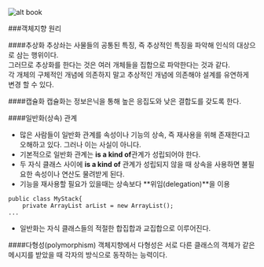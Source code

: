 ![alt book](http://image.yes24.com/momo/TopCate341/MidCate002/34011802.jpg)

###객체지향 원리

####추상화
추상솨는 사물들의 공통된 특징, 즉 추상적인 특징을 파악해 인식의 대상으로 삼는 행위이다.  
그러므로 추상화를 한다는 것은 여러 개체들을 집합으로 파악한다는 것과 같다.  
각 개체의 구체적인 개념에 의존하지 말고 추상적인 개념에 의존해야 설계를 유연하게 변경 할 수 있다.  

####캡슐화
캡슐화는 정보은닉을 통해 높은 응집도와 낮은 결합도를 갖도록 한다.  

####일반화(상속) 관계
- 많은 사람들이 일반화 관계를 속성이나 기능의 상속, 즉 재사용을 위해 존재한다고 오해하고 있다. 그러나 이는 사실이 아니다.  
- 기본적으로 일반화 관계는 **is a kind of**관계가 성립되어야 한다.  
- 두 자식 클래스 사이에 **is a kind of** 관계가 성립되지 않을 때 상속을 사용하면 불필요한 속성이나 연산도 물려받게 된다.  
- 기능을 재사용할 필요가 있을때는 상속보다 **위임(delegation)**을 이용
```
public class MyStack{  
	private ArrayList arList = new ArrayList();
...
```
- 일반화는 자식 클래스들의 적절한 합집합과 교집합으로 이루어진다.  

####다형성(polymorphism)
객체지향에서 다형성은 서로 다른 클래스의 객체가 같은 메시지를 받았을 때 각자의 방식으로 동작하는 능력이다.  





